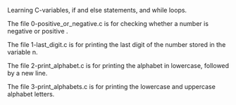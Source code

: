 Learning C-variables, if and else statements, and while loops.

The file 0-positive_or_negative.c is for checking whether a number is negative or positive .

The file 1-last_digit.c is for printing the last digit of the number stored in the variable n.

The file 2-print_alphabet.c is for printing the alphabet in lowercase, followed by a new line.

The file 3-print_alphabets.c is for printing the lowercase and uppercase alphabet letters.

